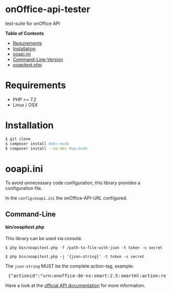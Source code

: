 # onOffice-api-tester
test-suite for onOffice API

**Table of Contents**
* [Requirements](#requirements)
* [Installation](#installation)
* [ooapi.ini](#ooapiini)
* [Command-Line-Version](#Command-Line-Version)
* [ooapitest.php](#ooapitestphp)

# Requirements
* PHP >= 7.2
* Linux / OSX

# Installation
```bash
$ git clone
$ composer install #dev-mode
$ composer install --no-dev #op-mode
```

# ooapi.ini

To avoid unnecessary code configuration, this library provides a configuration file.
 
In the `config/ooapi.ini` the onOffice-API-URL configured.

## Command-Line

#### bin/ooapitest.php

This library can be used via console.

`$ php bin/ooapitest.php -f /path-to-file-with-json -t token -s secret`

`$ php bin/ooapitest.php -j '{json-string}' -t token -s secret`

The `json-string` MUST be the complete action-tag, example: 
<pre> {"actionid":"urn:onoffice-de-ns:smart:2.5:smartml:action:read","resourceid":"resource-id","resourcetype":"estate","identifier":"","timestamp":1589567897,"hmac":"88462bce11c5c47fb738dba64a36ba00","parameters":{"data":["Id", "kaufpreis", "lage"]}}</pre>

Have a look at the [official API documentation](https://apidoc.onoffice.de/)
for more information.